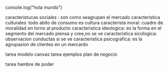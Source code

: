
console.log("hola mundo")


caracteristucas sociales : son como seagrupan el mercado 
caracteristica culturales :todo abito de consumo es cultura 
caracterista moral: cuadro de moralidad en torno al producto 
caracteristica ideologica: es la forma  en el segmento  del mercado piensa y cree,no se ve
caracteristica sicologica: observacion  conductas si se ve 
caracteristica psicografica: es la agrupasion de clientes en un mercardo 

tarea modelo canvas 
tarea ejemplos plan de negocio

tarea hambre de poder 
